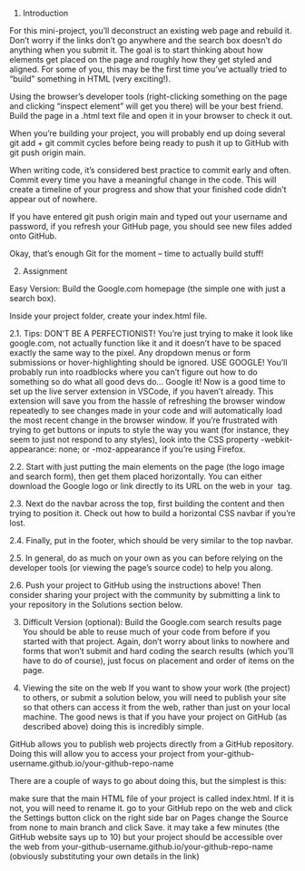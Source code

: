 1. Introduction

For this mini-project, you’ll deconstruct an existing web page and rebuild it. Don’t worry if the links don’t go anywhere and the search box doesn’t do anything when you submit it. The goal is to start thinking about how elements get placed on the page and roughly how they get styled and aligned. For some of you, this may be the first time you’ve actually tried to “build” something in HTML (very exciting!).

Using the browser’s developer tools (right-clicking something on the page and clicking “inspect element” will get you there) will be your best friend. Build the page in a .html text file and open it in your browser to check it out.

When you’re building your project, you will probably end up doing several git add + git commit cycles before being ready to push it up to GitHub with git push origin main.

When writing code, it’s considered best practice to commit early and often. Commit every time you have a meaningful change in the code. This will create a timeline of your progress and show that your finished code didn’t appear out of nowhere.

If you have entered git push origin main and typed out your username and password, if you refresh your GitHub page, you should see new files added onto GitHub.

Okay, that’s enough Git for the moment – time to actually build stuff!

2. Assignment

Easy Version: Build the Google.com homepage
(the simple one with just a search box).

Inside your project folder, create your index.html file.

2.1. Tips:
DON’T BE A PERFECTIONIST! You’re just trying to make it look like google.com, not actually function like it and it doesn’t have to be spaced exactly the same way to the pixel. Any dropdown menus or form submissions or hover-highlighting should be ignored.
USE GOOGLE! You’ll probably run into roadblocks where you can’t figure out how to do something so do what all good devs do… Google it!
Now is a good time to set up the live server extension in VSCode, if you haven’t already. This extension will save you from the hassle of refreshing the browser window repeatedly to see changes made in your code and will automatically load the most recent change in the browser window.
If you’re frustrated with trying to get buttons or inputs to style the way you want (for instance, they seem to just not respond to any styles), look into the CSS property -webkit-appearance: none; or -moz-appearance if you’re using Firefox.

2.2. Start with just putting the main elements on the page (the logo image and search form), then get them placed horizontally. You can either download the Google logo or link directly to its URL on the web in your <img> tag.

2.3. Next do the navbar across the top, first building the content and then trying to position it. Check out how to build a horizontal CSS navbar if you’re lost.

2.4. Finally, put in the footer, which should be very similar to the top navbar.

2.5. In general, do as much on your own as you can before relying on the developer tools (or viewing the page’s source code) to help you along.

2.6. Push your project to GitHub using the instructions above! Then consider sharing your project with the community by submitting a link to your repository in the Solutions section below.

3. Difficult Version (optional): Build the Google.com search results page
You should be able to reuse much of your code from before if you started with that project. Again, don’t worry about links to nowhere and forms that won’t submit and hard coding the search results (which you’ll have to do of course), just focus on placement and order of items on the page.

4. Viewing the site on the web
If you want to show your work (the project) to others, or submit a solution below, you will need to publish your site so that others can access it from the web, rather than just on your local machine. The good news is that if you have your project on GitHub (as described above) doing this is incredibly simple.

GitHub allows you to publish web projects directly from a GitHub repository. Doing this will allow you to access your project from your-github-username.github.io/your-github-repo-name

There are a couple of ways to go about doing this, but the simplest is this:

make sure that the main HTML file of your project is called index.html. If it is not, you will need to rename it.
go to your GitHub repo on the web and click the Settings button
click on the right side bar on Pages
change the Source from none to main branch and click Save.
it may take a few minutes (the GitHub website says up to 10) but your project should be accessible over the web from your-github-username.github.io/your-github-repo-name (obviously substituting your own details in the link)